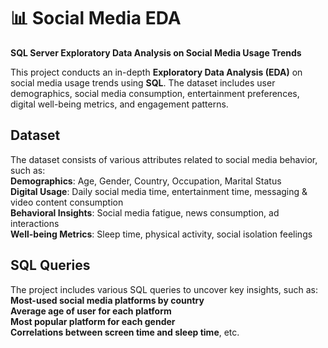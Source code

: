 # 📊 Social Media EDA  
**SQL Server Exploratory Data Analysis on Social Media Usage Trends**  

This project conducts an in-depth **Exploratory Data Analysis (EDA)** on social media usage trends using **SQL**. The dataset includes user demographics, social media consumption, entertainment preferences, digital well-being metrics, and engagement patterns.  

## Dataset  
The dataset consists of various attributes related to social media behavior, such as:  
**Demographics**: Age, Gender, Country, Occupation, Marital Status  
**Digital Usage**: Daily social media time, entertainment time, messaging & video content consumption  
**Behavioral Insights**: Social media fatigue, news consumption, ad interactions  
**Well-being Metrics**: Sleep time, physical activity, social isolation feelings  

## SQL Queries  
The project includes various SQL queries to uncover key insights, such as:  
**Most-used social media platforms by country**  
**Average age of user for each platform**  
**Most popular platform for each gender**  
**Correlations between screen time and sleep time**, etc.

